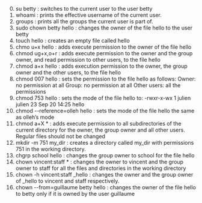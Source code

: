 0. su betty : switches to the current user to the user betty
1. whoami : prints the effective username of the current user.
2. groups : prints all the groups the current user is part of.
3. sudo chown betty hello : changes the owner of the file hello to the user betty
4. touch hello : creates an empty file called hello
5. chmo u+x hello : adds execute permission to the owner of the file hello
6. chmod ug+x,o+r : adds execute permission to the owner and the group owner, and read permission to other users, to the file hello
7. chmod a+x hello : adds execution permission to the owner, the group owner and the other users, to the file hello
8. chmod 007 hello : sets the permission to the file hello as follows:
Owner: no permission at all
Group: no permission at all
Other users: all the permissions
9. chmod 753 hello : sets the mode of the file hello to: -rwxr-x-wx 1 julien julien 23 Sep 20 14:25 hello
10. chmod --reference=olleh hello : sets the mode of the file hello the same as olleh’s mode
11. chmod a+X * : adds execute permission to all subdirectories of the current directory for the owner, the group owner and all other users.
Regular files should not be changed
12. mkdir -m 751 my_dir : creates a directory called my_dir with permissions 751 in the working directory.
13. chgrp school hello : changes the group owner to school for the file hello
100. chown vincent:staff * : changes the owner to vincent and the group owner to staff for all the files and directories in the working directory 
101. chown -h vincent:staff _hello : changes the owner and the group owner of _hello to vincent and staff respectively.
102. chown --from=guillaume betty hello : changes the owner of the file hello to betty only if it is owned by the user guillaume

